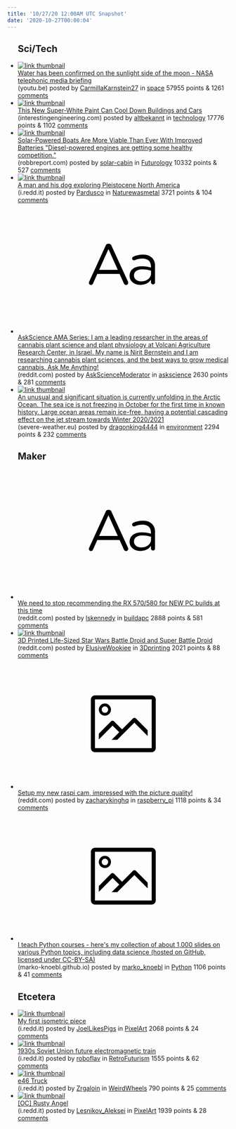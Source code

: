 ```yaml
---
title: '10/27/20 12:00AM UTC Snapshot'
date: '2020-10-27T00:00:04'
---
```

<ul>
<h2>Sci/Tech</h2>

<li><a href='https://youtu.be/8nHzEiOXxNc'><img src='https://a.thumbs.redditmedia.com/iJ256Y-8fS-LPL_yJiedZuTg_T-PcB1O_NEKhSLfAm4.jpg' alt='link thumbnail'></a><div><div class='linkTitle'><a href='https://youtu.be/8nHzEiOXxNc'>Water has been confirmed on the sunlight side of the moon - NASA telephonic media briefing</a></div>(youtu.be) posted by <a href='https://www.reddit.com/user/CarmillaKarnstein27'>CarmillaKarnstein27</a> in <a href='https://www.reddit.com/r/space'>space</a> 57955 points & 1261 <a href='https://www.reddit.com/r/space/comments/jihamt/water_has_been_confirmed_on_the_sunlight_side_of/'>comments</a></div></li>

<li><a href='https://interestingengineering.com/new-super-white-paint-can-cool-down-buildings-and-cars'><img src='https://b.thumbs.redditmedia.com/n5P8P6QMIiIgx1LyqhkwAbAry9IHnWCRRV53uNmoqvc.jpg' alt='link thumbnail'></a><div><div class='linkTitle'><a href='https://interestingengineering.com/new-super-white-paint-can-cool-down-buildings-and-cars'>This New Super-White Paint Can Cool Down Buildings and Cars</a></div>(interestingengineering.com) posted by <a href='https://www.reddit.com/user/altbekannt'>altbekannt</a> in <a href='https://www.reddit.com/r/technology'>technology</a> 17776 points & 1102 <a href='https://www.reddit.com/r/technology/comments/jico7r/this_new_superwhite_paint_can_cool_down_buildings/'>comments</a></div></li>

<li><a href='https://robbreport.com/motors/marine/solar-powered-yachts-improved-batteries-1234576202/'><img src='https://a.thumbs.redditmedia.com/hzLm7OD5r-07YuyZVtmonv0LIVXyVlLIh3Jg7EljgN0.jpg' alt='link thumbnail'></a><div><div class='linkTitle'><a href='https://robbreport.com/motors/marine/solar-powered-yachts-improved-batteries-1234576202/'>Solar-Powered Boats Are More Viable Than Ever With Improved Batteries "Diesel-powered engines are getting some healthy competition."</a></div>(robbreport.com) posted by <a href='https://www.reddit.com/user/solar-cabin'>solar-cabin</a> in <a href='https://www.reddit.com/r/Futurology'>Futurology</a> 10332 points & 527 <a href='https://www.reddit.com/r/Futurology/comments/jiba6r/solarpowered_boats_are_more_viable_than_ever_with/'>comments</a></div></li>

<li><a href='https://i.redd.it/xl9408slxfv51.jpg'><img src='https://a.thumbs.redditmedia.com/0cjqgfLDL2UHeB1k6TqVR8z7mCLhXGpiA6zVzjaXd08.jpg' alt='link thumbnail'></a><div><div class='linkTitle'><a href='https://i.redd.it/xl9408slxfv51.jpg'>A man and his dog exploring Pleistocene North America</a></div>(i.redd.it) posted by <a href='https://www.reddit.com/user/Pardusco'>Pardusco</a> in <a href='https://www.reddit.com/r/Naturewasmetal'>Naturewasmetal</a> 3721 points & 104 <a href='https://www.reddit.com/r/Naturewasmetal/comments/jieh6j/a_man_and_his_dog_exploring_pleistocene_north/'>comments</a></div></li>

<li><a href='https://www.reddit.com/r/askscience/comments/jichf4/askscience_ama_series_i_am_a_leading_researcher/'><svg version='1.1' viewBox='-34 -12 104 64' preserveAspectRatio='xMidYMid slice' xmlns='http://www.w3.org/2000/svg' xmlns:xlink='http://www.w3.org/1999/xlink'>
    <title>text link thumbnail</title>
    <path d='M12.19,8.84a1.45,1.45,0,0,0-1.4-1h-.12a1.46,1.46,0,0,0-1.42,1L1.14,26.56a1.29,1.29,0,0,0-.14.59,1,1,0,0,0,1,1,1.12,1.12,0,0,0,1.08-.77l2.08-4.65h11l2.08,4.59a1.24,1.24,0,0,0,1.12.83,1.08,1.08,0,0,0,1.08-1.08,1.64,1.64,0,0,0-.14-.57ZM6.08,20.71l4.59-10.22,4.6,10.22Z'>
    </path>
    <path d='M32.24,14.78A6.35,6.35,0,0,0,27.6,13.2a11.36,11.36,0,0,0-4.7,1,1,1,0,0,0-.58.89,1,1,0,0,0,.94.92,1.23,1.23,0,0,0,.39-.08,8.87,8.87,0,0,1,3.72-.81c2.7,0,4.28,1.33,4.28,3.92v.5a15.29,15.29,0,0,0-4.42-.61c-3.64,0-6.14,1.61-6.14,4.64v.05c0,2.95,2.7,4.48,5.37,4.48a6.29,6.29,0,0,0,5.19-2.48V26.9a1,1,0,0,0,1,1,1,1,0,0,0,1-1.06V19A5.71,5.71,0,0,0,32.24,14.78Zm-.56,7.7c0,2.28-2.17,3.89-4.81,3.89-1.94,0-3.61-1.06-3.61-2.86v-.06c0-1.8,1.5-3,4.2-3a15.2,15.2,0,0,1,4.22.61Z'>
    </path>
    </svg></a><div><div class='linkTitle'><a href='https://www.reddit.com/r/askscience/comments/jichf4/askscience_ama_series_i_am_a_leading_researcher/'>AskScience AMA Series: I am a leading researcher in the areas of cannabis plant science and plant physiology at Volcani Agriculture Research Center, in Israel. My name is Nirit Bernstein and I am researching cannabis plant sciences, and the best ways to grow medical cannabis, Ask Me Anything!</a></div>(reddit.com) posted by <a href='https://www.reddit.com/user/AskScienceModerator'>AskScienceModerator</a> in <a href='https://www.reddit.com/r/askscience'>askscience</a> 2630 points & 281 <a href='https://www.reddit.com/r/askscience/comments/jichf4/askscience_ama_series_i_am_a_leading_researcher/'>comments</a></div></li>

<li><a href='https://www.severe-weather.eu/news/arctic-ocean-sea-ice-2020-jet-stream-effect-winter-fa/'><img src='https://b.thumbs.redditmedia.com/D82tBZqfnL7iI5tordwf6_3M-VpJ-gVJbcNfGRXLtdg.jpg' alt='link thumbnail'></a><div><div class='linkTitle'><a href='https://www.severe-weather.eu/news/arctic-ocean-sea-ice-2020-jet-stream-effect-winter-fa/'>An unusual and significant situation is currently unfolding in the Arctic Ocean. The sea ice is not freezing in October for the first time in known history. Large ocean areas remain ice-free, having a potential cascading effect on the jet stream towards Winter 2020/2021</a></div>(severe-weather.eu) posted by <a href='https://www.reddit.com/user/dragonking4444'>dragonking4444</a> in <a href='https://www.reddit.com/r/environment'>environment</a> 2294 points & 232 <a href='https://www.reddit.com/r/environment/comments/ji7roy/an_unusual_and_significant_situation_is_currently/'>comments</a></div></li>

<h2>Maker</h2>

<li><a href='https://www.reddit.com/r/buildapc/comments/jiehia/we_need_to_stop_recommending_the_rx_570580_for/'><svg version='1.1' viewBox='-34 -12 104 64' preserveAspectRatio='xMidYMid slice' xmlns='http://www.w3.org/2000/svg' xmlns:xlink='http://www.w3.org/1999/xlink'>
    <title>text link thumbnail</title>
    <path d='M12.19,8.84a1.45,1.45,0,0,0-1.4-1h-.12a1.46,1.46,0,0,0-1.42,1L1.14,26.56a1.29,1.29,0,0,0-.14.59,1,1,0,0,0,1,1,1.12,1.12,0,0,0,1.08-.77l2.08-4.65h11l2.08,4.59a1.24,1.24,0,0,0,1.12.83,1.08,1.08,0,0,0,1.08-1.08,1.64,1.64,0,0,0-.14-.57ZM6.08,20.71l4.59-10.22,4.6,10.22Z'>
    </path>
    <path d='M32.24,14.78A6.35,6.35,0,0,0,27.6,13.2a11.36,11.36,0,0,0-4.7,1,1,1,0,0,0-.58.89,1,1,0,0,0,.94.92,1.23,1.23,0,0,0,.39-.08,8.87,8.87,0,0,1,3.72-.81c2.7,0,4.28,1.33,4.28,3.92v.5a15.29,15.29,0,0,0-4.42-.61c-3.64,0-6.14,1.61-6.14,4.64v.05c0,2.95,2.7,4.48,5.37,4.48a6.29,6.29,0,0,0,5.19-2.48V26.9a1,1,0,0,0,1,1,1,1,0,0,0,1-1.06V19A5.71,5.71,0,0,0,32.24,14.78Zm-.56,7.7c0,2.28-2.17,3.89-4.81,3.89-1.94,0-3.61-1.06-3.61-2.86v-.06c0-1.8,1.5-3,4.2-3a15.2,15.2,0,0,1,4.22.61Z'>
    </path>
    </svg></a><div><div class='linkTitle'><a href='https://www.reddit.com/r/buildapc/comments/jiehia/we_need_to_stop_recommending_the_rx_570580_for/'>We need to stop recommending the RX 570/580 for NEW PC builds at this time</a></div>(reddit.com) posted by <a href='https://www.reddit.com/user/lskennedy'>lskennedy</a> in <a href='https://www.reddit.com/r/buildapc'>buildapc</a> 2888 points & 581 <a href='https://www.reddit.com/r/buildapc/comments/jiehia/we_need_to_stop_recommending_the_rx_570580_for/'>comments</a></div></li>

<li><a href='https://www.reddit.com/gallery/jige1m'><img src='https://b.thumbs.redditmedia.com/wbRIiQ7D1KFyEJAF0wmzxEjiOt9-e642P3xSXqxzPIU.jpg' alt='link thumbnail'></a><div><div class='linkTitle'><a href='https://www.reddit.com/gallery/jige1m'>3D Printed Life-Sized Star Wars Battle Droid and Super Battle Droid</a></div>(reddit.com) posted by <a href='https://www.reddit.com/user/ElusiveWookiee'>ElusiveWookiee</a> in <a href='https://www.reddit.com/r/3Dprinting'>3Dprinting</a> 2021 points & 88 <a href='https://www.reddit.com/r/3Dprinting/comments/jige1m/3d_printed_lifesized_star_wars_battle_droid_and/'>comments</a></div></li>

<li><a href='https://www.reddit.com/gallery/ji5qlj'><svg version='1.1' viewBox='-34 -14 104 64' preserveAspectRatio='xMidYMid meet' xmlns='http://www.w3.org/2000/svg' xmlns:xlink='http://www.w3.org/1999/xlink'>
    <title>link thumbnail</title>
    <path d='M32,4H4A2,2,0,0,0,2,6V30a2,2,0,0,0,2,2H32a2,2,0,0,0,2-2V6A2,2,0,0,0,32,4ZM4,30V6H32V30Z'></path>
    <path d='M8.92,14a3,3,0,1,0-3-3A3,3,0,0,0,8.92,14Zm0-4.6A1.6,1.6,0,1,1,7.33,11,1.6,1.6,0,0,1,8.92,9.41Z'></path>
    <path d='M22.78,15.37l-5.4,5.4-4-4a1,1,0,0,0-1.41,0L5.92,22.9v2.83l6.79-6.79L16,22.18l-3.75,3.75H15l8.45-8.45L30,24V21.18l-5.81-5.81A1,1,0,0,0,22.78,15.37Z'></path>
    </svg></a><div><div class='linkTitle'><a href='https://www.reddit.com/gallery/ji5qlj'>Setup my new raspi cam, impressed with the picture quality!</a></div>(reddit.com) posted by <a href='https://www.reddit.com/user/zacharykinghq'>zacharykinghq</a> in <a href='https://www.reddit.com/r/raspberry_pi'>raspberry_pi</a> 1118 points & 34 <a href='https://www.reddit.com/r/raspberry_pi/comments/ji5qlj/setup_my_new_raspi_cam_impressed_with_the_picture/'>comments</a></div></li>

<li><a href='https://marko-knoebl.github.io/slides/#python'><svg version='1.1' viewBox='-34 -14 104 64' preserveAspectRatio='xMidYMid meet' xmlns='http://www.w3.org/2000/svg' xmlns:xlink='http://www.w3.org/1999/xlink'>
    <title>link thumbnail</title>
    <path d='M32,4H4A2,2,0,0,0,2,6V30a2,2,0,0,0,2,2H32a2,2,0,0,0,2-2V6A2,2,0,0,0,32,4ZM4,30V6H32V30Z'></path>
    <path d='M8.92,14a3,3,0,1,0-3-3A3,3,0,0,0,8.92,14Zm0-4.6A1.6,1.6,0,1,1,7.33,11,1.6,1.6,0,0,1,8.92,9.41Z'></path>
    <path d='M22.78,15.37l-5.4,5.4-4-4a1,1,0,0,0-1.41,0L5.92,22.9v2.83l6.79-6.79L16,22.18l-3.75,3.75H15l8.45-8.45L30,24V21.18l-5.81-5.81A1,1,0,0,0,22.78,15.37Z'></path>
    </svg></a><div><div class='linkTitle'><a href='https://marko-knoebl.github.io/slides/#python'>I teach Python courses - here's my collection of about 1,000 slides on various Python topics, including data science (hosted on GitHub, licensed under CC-BY-SA)</a></div>(marko-knoebl.github.io) posted by <a href='https://www.reddit.com/user/marko_knoebl'>marko_knoebl</a> in <a href='https://www.reddit.com/r/Python'>Python</a> 1106 points & 41 <a href='https://www.reddit.com/r/Python/comments/jii8ex/i_teach_python_courses_heres_my_collection_of/'>comments</a></div></li>

<h2>Etcetera</h2>

<li><a href='https://i.redd.it/7lo8zwb65gv51.png'><img src='https://b.thumbs.redditmedia.com/ibymOtfN2j0HyVVspZaheUiEnlSza6pqeDipdLrfpfo.jpg' alt='link thumbnail'></a><div><div class='linkTitle'><a href='https://i.redd.it/7lo8zwb65gv51.png'>My first isometric piece</a></div>(i.redd.it) posted by <a href='https://www.reddit.com/user/JoelLikesPigs'>JoelLikesPigs</a> in <a href='https://www.reddit.com/r/PixelArt'>PixelArt</a> 2068 points & 24 <a href='https://www.reddit.com/r/PixelArt/comments/jif5x0/my_first_isometric_piece/'>comments</a></div></li>

<li><a href='https://i.redd.it/e96ixis8kgv51.jpg'><img src='https://b.thumbs.redditmedia.com/GhQEKOumIvVfodQ7dAqmRL-F92fTmcLds-qiOBXkLaA.jpg' alt='link thumbnail'></a><div><div class='linkTitle'><a href='https://i.redd.it/e96ixis8kgv51.jpg'>1930s Soviet Union future electromagnetic train</a></div>(i.redd.it) posted by <a href='https://www.reddit.com/user/roboflav'>roboflav</a> in <a href='https://www.reddit.com/r/RetroFuturism'>RetroFuturism</a> 1555 points & 62 <a href='https://www.reddit.com/r/RetroFuturism/comments/jignqb/1930s_soviet_union_future_electromagnetic_train/'>comments</a></div></li>

<li><a href='https://i.redd.it/dq1dcsaptbo51.jpg'><img src='https://b.thumbs.redditmedia.com/5482psKf0tiNVGC3w4GPvP7wA8_O9_x6ry70c63Cfsw.jpg' alt='link thumbnail'></a><div><div class='linkTitle'><a href='https://i.redd.it/dq1dcsaptbo51.jpg'>e46 Truck</a></div>(i.redd.it) posted by <a href='https://www.reddit.com/user/Zrgaloin'>Zrgaloin</a> in <a href='https://www.reddit.com/r/WeirdWheels'>WeirdWheels</a> 790 points & 25 <a href='https://www.reddit.com/r/WeirdWheels/comments/jiea1g/e46_truck/'>comments</a></div></li>

<li><a href='https://i.redd.it/7q4kyqzfffv51.gif'><img src='https://b.thumbs.redditmedia.com/wuUT-llLXuHIcs7OeRDZB36oH79SxPDV0jYLGavZE0o.jpg' alt='link thumbnail'></a><div><div class='linkTitle'><a href='https://i.redd.it/7q4kyqzfffv51.gif'>[OC] Rusty Angel</a></div>(i.redd.it) posted by <a href='https://www.reddit.com/user/Lesnikov_Aleksei'>Lesnikov_Aleksei</a> in <a href='https://www.reddit.com/r/PixelArt'>PixelArt</a> 1939 points & 28 <a href='https://www.reddit.com/r/PixelArt/comments/jid0sf/oc_rusty_angel/'>comments</a></div></li>

</ul>
